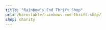 ```yaml
---
title: "Rainbow's End Thrift Shop"
url: /barnstable/rainbows-end-thrift-shop/
shop: charity
---
```

